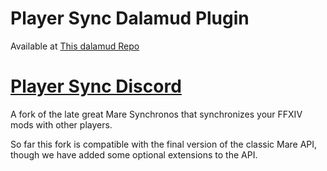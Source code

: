 # Player Sync Dalamud Plugin

Available at [This dalamud Repo](https://playersync.io/download/plugin/repo.json)

# [Player Sync Discord](https://discord.gg/BzaqbfFFmn)

A fork of the late great Mare Synchronos that synchronizes your FFXIV mods with other players.

So far this fork is compatible with the final version of the classic Mare API, though we have added some optional extensions to the API.
